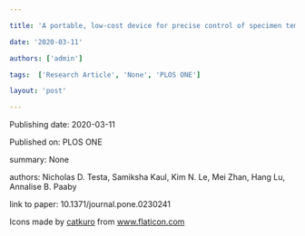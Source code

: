 ---
title: 'A portable, low-cost device for precise control of specimen temperature under stereomicroscopes'
date: '2020-03-11'
authors: ['admin']
tags:  ['Research Article', 'None', 'PLOS ONE']
layout: 'post'
---
Publishing date: 2020-03-11

Published on: PLOS ONE

summary: None

authors: Nicholas D. Testa, Samiksha Kaul, Kim N. Le, Mei Zhan, Hang Lu, Annalise B. Paaby

link to paper: 10.1371/journal.pone.0230241

Icons made by <a href="https://www.flaticon.com/free-icon/bookshelves_3576884" title="catkuro">catkuro</a> from <a href="https://www.flaticon.com/" title="Flaticon"> www.flaticon.com</a>